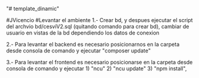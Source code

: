 "# template_dinamic" 

#JVicencio 
#Levantar el ambiente
1.-  Crear bd, y despues ejecutar el script del archvio bd/cesviV2.sql (quitando comando para crear bd), cambiar de usuario en vistas de la bd dependiendo los datos de conexion

2.-  Para levantar el backend es necesario posicionarnos en la carpeta desde consola de comando y ejecutar "composer update" 

3.-  Para levantar el frontend es necesario posicionarse en la carpeta desde consola de comando y ejecutar 
    1) "ncu"
    2) "ncu update" 
    3) "npm install", 
